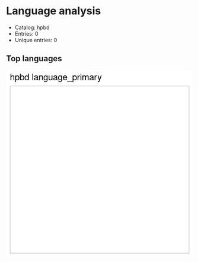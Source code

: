 

# Language analysis

 * Catalog: hpbd
 * Entries: 0
 * Unique entries: 0  


## Top languages

![plot of chunk top_lang](figure/top_lang-1.png)

